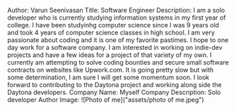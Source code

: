 Author: Varun Seenivasan Title: Software Engineer Description: I am a solo developer who is currently studying information systems in my first year of college. I have been studyinhg computer science since I was 9 years old and took 4 years of computer science classes in high school. I am very passionate about coding and it is one of my favorite pastimes. I hope to one day work for a software company. I am interested in working on indie-dev projects and have a few ideas for a project of that variety of my own. I currently am attempting to solve coding bounties and secure small software contracts on websites like Upwork.com. It is going pretty slow but with some determination, I am sure I will get some momentum soon. I look forward to contributing to the Daytona project and working along side the Daytona developers.  Company Name: Myself Company Description: Solo developer Author Image: ![Photo of me]("assets/photo of me.jpeg")

